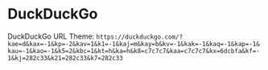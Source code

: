 # DuckDuckGo
DuckDuckGo URL Theme: `https://duckduckgo.com/?kae=d&kax=-1&kp=-2&kav=1&k1=-1&kaj=m&kay=b&kv=-1&kak=-1&kaq=-1&kap=-1&kau=-1&kao=-1&k5=2&kbc=1&kt=h&ka=h&k8=c7c7c7&kaa=c7c7c7&kx=6dcbfa&kf=-1&kj=282c33&k21=282c33&k7=282c33`
